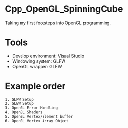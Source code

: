 # Cpp_OpenGL_SpinningCube

Taking my first footsteps into OpenGL programming.

# Tools
  - Develop environment:  Visual Studio
  - Windowing system:     GLFW
  - OpenGL wrapper:       GLEW
  
# Example order

	1. GLFW Setup
	2. GLEW Setup
	3. OpenGL Error Handling
	4. OpenGL Shaders
	5. OpenGL Vertex/Element buffer
	6. OpenGL Vertex Array Object
